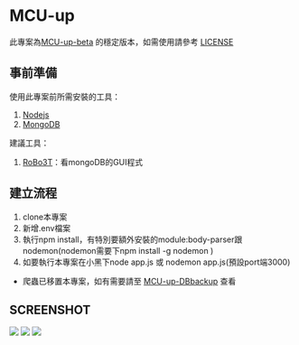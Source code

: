 MCU-up
===
此專案為[MCU-up-beta](https://github.com/mcuosc/MCU-up-beta) 的穩定版本，如需使用請參考 [LICENSE](https://github.com/mcuosc/MCU-up/blob/main/LICENSE)


## 事前準備

使用此專案前所需安裝的工具：
1. [Nodejs](https://nodejs.org/en/)
2. [MongoDB](https://www.mongodb.com)

建議工具：
1. [RoBo3T](https://robomongo.org/)：看mongoDB的GUI程式

建立流程
---

1. clone本專案
2. 新增.env檔案
3. 執行npm install，有特別要額外安裝的module:body-parser跟nodemon(nodemon需要下npm install -g nodemon )
4. 如要執行本專案在小黑下node app.js 或 nodemon app.js(預設port端3000)

* 爬蟲已移置本專案，如有需要請至 [MCU-up-DBbackup](https://github.com/mcuosc/MCU-up-DBbackup) 查看

## SCREENSHOT
![](img/1.JPG)
![](img/2.JPG)
![](img/3.JPG)
